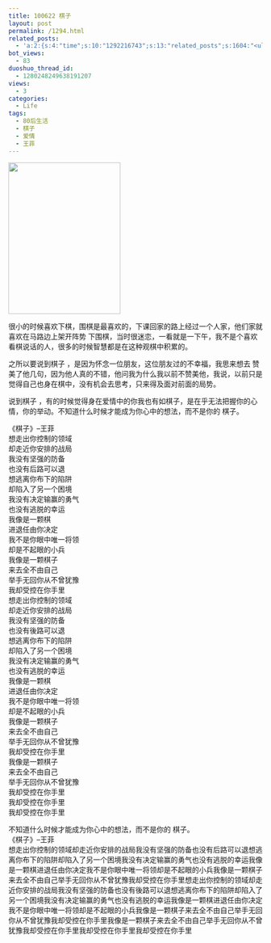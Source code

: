 ```yaml
---
title: 100622 棋子
layout: post
permalink: /1294.html
related_posts:
  - 'a:2:{s:4:"time";s:10:"1292216743";s:13:"related_posts";s:1604:"<ul class="related_post"><li><a href="http://blog.80aj.com/2010/05/11/100511-%e7%88%b1%e6%83%85%ef%bc%8c%e6%98%af%e5%a5%a2%e4%be%88%e5%93%81/" title="100511 爱情，是奢侈品">100511 爱情，是奢侈品</a></li><li><a href="http://blog.80aj.com/2010/04/24/100424-%e5%a4%b1%e6%84%8f%e7%94%b7%e5%a5%b3/" title="100424 失意男女">100424 失意男女</a></li><li><a href="http://blog.80aj.com/2010/03/14/100314-%e8%bf%99%e4%ba%9b%e5%b9%b4%ef%bc%8c%e8%bf%99%e4%ba%9b%e4%ba%8b/" title="100314 这些年，这些事">100314 这些年，这些事</a></li><li><a href="http://blog.80aj.com/2009/11/26/%e4%bb%96%e6%98%af%e4%b8%aa%e6%b7%b7%e8%9b%8b/" title="他是个混蛋?">他是个混蛋?</a></li><li><a href="http://blog.80aj.com/2009/11/07/%e7%88%b1%ef%bc%8c%e8%af%b7%e9%97%ae%e6%80%8e%e4%b9%88%e8%b5%b0%ef%bc%9f/" title="爱，请问怎么走？">爱，请问怎么走？</a></li><li><a href="http://blog.80aj.com/2009/10/24/091024-%e7%94%b7%e4%ba%ba%e4%b8%8e%e5%a5%b3%e4%ba%ba%e4%b9%8b%e9%97%b4%e7%9a%84%e5%8c%ba%e5%88%ab/" title="091024 男人与女人之间的区别">091024 男人与女人之间的区别</a></li><li><a href="http://blog.80aj.com/2009/10/21/091021-house-and-woman/" title="091021 house and woman">091021 house and woman</a></li><li><a href="http://blog.80aj.com/2009/10/12/%e6%85%a2%e7%83%ad%e5%9e%8b%e5%b0%8f%e5%a7%90/" title="慢热型">慢热型</a></li><li><a href="http://blog.80aj.com/2009/10/10/091010-80%e5%90%8e%e7%9a%84%e5%a9%9a%e5%a7%bb%e5%a4%87%e5%bf%98%e5%bd%95/" title="091010 80后的婚姻备忘录">091010 80后的婚姻备忘录</a></li></ul>";}'
bot_views:
  - 83
duoshuo_thread_id:
  - 1280248249638191207
views:
  - 3
categories:
  - Life
tags:
  - 80后生活
  - 棋子
  - 爱情
  - 王菲
---
```

[<img class="aligncenter size-medium wp-image-1295" title="qz" src="http://www.80aj.com/wp-content/uploads/2010/06/qz-222x300.jpg" alt="" width="222" height="300" />][1]

很小的时候喜欢下棋，围棋是最喜欢的，下课回家的路上经过一个人家，他们家就喜欢在马路边上架开阵势 下围棋，当时很迷恋，一看就是一下午，我不是个喜欢看棋说话的人，很多的时候智慧都是在这种观棋中积累的。

之所以要说到棋子 ，是因为怀念一位朋友，这位朋友过的不幸福，我思来想去 赞美了他几句，因为他人真的不错，他问我为什么我以前不赞美他，我说，以前只是觉得自己也身在棋中，没有机会去思考，只来得及面对前面的局势。

说到棋子 ，有的时候觉得身在爱情中的你我也有如棋子，是在乎无法把握你的心情，你的举动。不知道什么时候才能成为你心中的想法，而不是你的 棋子。

<div id="_mcePaste">
  《棋子》&#8211;王菲
</div>

<div id="_mcePaste">
  想走出你控制的领域
</div>

<div id="_mcePaste">
  却走近你安排的战局
</div>

<div id="_mcePaste">
  我没有坚强的防备
</div>

<div id="_mcePaste">
  也没有后路可以退
</div>

<div id="_mcePaste">
  想逃离你布下的陷阱
</div>

<div id="_mcePaste">
  却陷入了另一个困境
</div>

<div id="_mcePaste">
  我没有决定输赢的勇气
</div>

<div id="_mcePaste">
  也没有逃脱的幸运
</div>

<div id="_mcePaste">
  我像是一颗棋
</div>

<div id="_mcePaste">
  进退任由你决定
</div>

<div id="_mcePaste">
  我不是你眼中唯一将领
</div>

<div id="_mcePaste">
  却是不起眼的小兵
</div>

<div id="_mcePaste">
  我像是一颗棋子
</div>

<div id="_mcePaste">
  来去全不由自己
</div>

<div id="_mcePaste">
  举手无回你从不曾犹豫
</div>

<div id="_mcePaste">
  我却受控在你手里
</div>

<div id="_mcePaste">
  想走出你控制的领域
</div>

<div id="_mcePaste">
  却走近你安排的战局
</div>

<div id="_mcePaste">
  我没有坚强的防备
</div>

<div id="_mcePaste">
  也没有後路可以退
</div>

<div id="_mcePaste">
  想逃离你布下的陷阱
</div>

<div id="_mcePaste">
  却陷入了另一个困境
</div>

<div id="_mcePaste">
  我没有决定输赢的勇气
</div>

<div id="_mcePaste">
  也没有逃脱的幸运
</div>

<div id="_mcePaste">
  我像是一颗棋
</div>

<div id="_mcePaste">
  进退任由你决定
</div>

<div id="_mcePaste">
  我不是你眼中唯一将领
</div>

<div id="_mcePaste">
  却是不起眼的小兵
</div>

<div id="_mcePaste">
  我像是一颗棋子
</div>

<div id="_mcePaste">
  来去全不由自己
</div>

<div id="_mcePaste">
  举手无回你从不曾犹豫
</div>

<div id="_mcePaste">
  我却受控在你手里
</div>

<div id="_mcePaste">
  我像是一颗棋子
</div>

<div id="_mcePaste">
  来去全不由自己
</div>

<div id="_mcePaste">
  举手无回你从不曾犹豫
</div>

<div id="_mcePaste">
  我却受控在你手里
</div>

<div id="_mcePaste">
  我却受控在你手里
</div>

<div id="_mcePaste">
  我却受控在你手里
</div>

不知道什么时候才能成为你心中的想法，而不是你的 棋子。  
《棋子》&#8211;王菲  
想走出你控制的领域却走近你安排的战局我没有坚强的防备也没有后路可以退想逃离你布下的陷阱却陷入了另一个困境我没有决定输赢的勇气也没有逃脱的幸运我像是一颗棋进退任由你决定我不是你眼中唯一将领却是不起眼的小兵我像是一颗棋子来去全不由自己举手无回你从不曾犹豫我却受控在你手里想走出你控制的领域却走近你安排的战局我没有坚强的防备也没有後路可以退想逃离你布下的陷阱却陷入了另一个困境我没有决定输赢的勇气也没有逃脱的幸运我像是一颗棋进退任由你决定我不是你眼中唯一将领却是不起眼的小兵我像是一颗棋子来去全不由自己举手无回你从不曾犹豫我却受控在你手里我像是一颗棋子来去全不由自己举手无回你从不曾犹豫我却受控在你手里我却受控在你手里我却受控在你手里

 [1]: http://www.80aj.com/wp-content/uploads/2010/06/qz.jpg